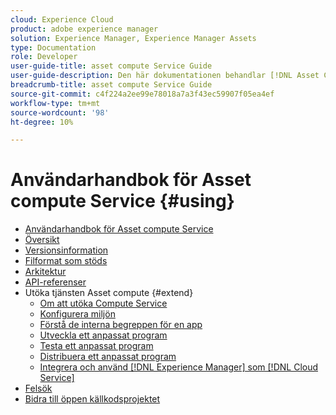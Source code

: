 ```yaml
---
cloud: Experience Cloud
product: adobe experience manager
solution: Experience Manager, Experience Manager Assets
type: Documentation
role: Developer
user-guide-title: asset compute Service Guide
user-guide-description: Den här dokumentationen behandlar [!DNL Asset Compute Service] uppgifter som hur du utvecklar, hanterar, distribuerar och felsöker din anpassade kod.
breadcrumb-title: asset compute Service Guide
source-git-commit: c4f224a2ee99e78018a7a3f43ec59907f05ea4ef
workflow-type: tm+mt
source-wordcount: '98'
ht-degree: 10%

---
```



# Användarhandbok för Asset compute Service {#using}

+ [Användarhandbok för Asset compute Service](home.md)
+ [Översikt](introduction.md)
+ [Versionsinformation](release-notes.md)
+ [Filformat som stöds](https://experienceleague.adobe.com/docs/experience-manager-cloud-service/assets/file-format-support.html)
+ [Arkitektur](architecture.md)
+ [API-referenser](api.md)
+ Utöka tjänsten Asset compute {#extend}
   + [Om att utöka Compute Service](understand-extensibility.md)
   + [Konfigurera miljön](setup-environment.md)
   + [Förstå de interna begreppen för en app](custom-application-internals.md)
   + [Utveckla ett anpassat program](develop-custom-application.md)
   + [Testa ett anpassat program](test-custom-application.md)
   + [Distribuera ett anpassat program](deploy-custom-application.md)
   + [Integrera och använd  [!DNL Experience Manager] som [!DNL Cloud Service]](https://experienceleague.adobe.com/docs/experience-manager-cloud-service/assets/asset-microservices-overview.html)
+ [Felsök](troubleshooting.md)
+ [Bidra till öppen källkodsprojektet](contribute-to-compute-service.md)
